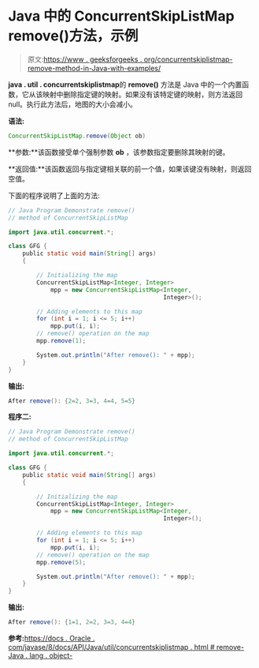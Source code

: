 # Java 中的 ConcurrentSkipListMap remove()方法，示例

> 原文:[https://www . geeksforgeeks . org/concurrentskiplistmap-remove-method-in-Java-with-examples/](https://www.geeksforgeeks.org/concurrentskiplistmap-remove-method-in-java-with-examples/)

**java . util . concurrentskiplistmap**的 **remove()** 方法是 Java 中的一个内置函数，它从该映射中删除指定键的映射。如果没有该特定键的映射，则方法返回 null。执行此方法后，地图的大小会减小。

**语法:**

```java
ConcurrentSkipListMap.remove(Object ob)

```

**参数:**该函数接受单个强制参数 **ob** ，该参数指定要删除其映射的键。

**返回值:**该函数返回与指定键相关联的前一个值，如果该键没有映射，则返回空值。

下面的程序说明了上面的方法:

```java
// Java Program Demonstrate remove()
// method of ConcurrentSkipListMap

import java.util.concurrent.*;

class GFG {
    public static void main(String[] args)
    {

        // Initializing the map
        ConcurrentSkipListMap<Integer, Integer>
            mpp = new ConcurrentSkipListMap<Integer,
                                            Integer>();

        // Adding elements to this map
        for (int i = 1; i <= 5; i++)
            mpp.put(i, i);
        // remove() operation on the map
        mpp.remove(1);

        System.out.println("After remove(): " + mpp);
    }
}
```

**输出:**

```java
After remove(): {2=2, 3=3, 4=4, 5=5}

```

**程序二:**

```java
// Java Program Demonstrate remove()
// method of ConcurrentSkipListMap

import java.util.concurrent.*;

class GFG {
    public static void main(String[] args)
    {

        // Initializing the map
        ConcurrentSkipListMap<Integer, Integer>
            mpp = new ConcurrentSkipListMap<Integer,
                                            Integer>();

        // Adding elements to this map
        for (int i = 1; i <= 5; i++)
            mpp.put(i, i);
        // remove() operation on the map
        mpp.remove(5);

        System.out.println("After remove(): " + mpp);
    }
}
```

**输出:**

```java
After remove(): {1=1, 2=2, 3=3, 4=4}

```

**参考:**[https://docs . Oracle . com/javase/8/docs/API/Java/util/concurrentskiplistmap . html # remove-Java . lang . object-](https://docs.oracle.com/javase/8/docs/api/java/util/concurrent/ConcurrentSkipListMap.html#remove-java.lang.Object-)